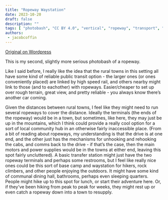 ```yaml
---
title: "Ropeway Waystation"
date: 2023-10-20
draft: false
description: ""
tags: [ "photobash", "CC BY 4.0", "vertical", "ropeway", "transport", "forest", "mountains"]
authors:
 - jacobcoffin
---
```


[Original on Wordpress](https://jacobcoffinwrites.wordpress.com/2023/10/20/ropeway-waystation-photobash/)

This is my second, slightly more serious photobash of a ropeway.

Like I said before, I really like the idea that the rural towns in this setting all have some kind of reliable public transit option - the larger ones (or ones conveniently placed) are linked by high speed rail, and others nearby might link to those (and to eachother) with ropeways. Easier/cheaper to set up over rough terrain, great view, and pretty reliable - you always know there’s another car coming.

Given the distances between rural towns, I feel like they might need to run several ropeways to cover the distance. Ideally the terminals (the ends of the ropeway) would be in a town, but sometimes, like here, they may just be up in the mountains, which I think could provide a really cool option for a sort of local community hub in an otherwise fairly inaccessible place. (From a bit of reading about ropeways, my understanding is that the drive is at one end, and the other just has the mechanisms for unhooking and rehooking the cabs, and comms back to the drive - if that’s the case, then the main motors and power supplies would be in the towns at either end, leaving this spot fairly uncluttered). A basic transfer station might just have the two ropeway terminals and perhaps some restrooms, but I feel like really nice ones could be this sort of base camp and waystation for hikers, rock climbers, and other people enjoying the outdoors. It might have some kind of communal dining hall, bathrooms, perhaps even sleeping quarters. People might hike up to this spot for lunch, or start their adventure here. Or, if they’ve been hiking from peak to peak for weeks, they might rest up or even catch a ropeway down into a town to resupply.